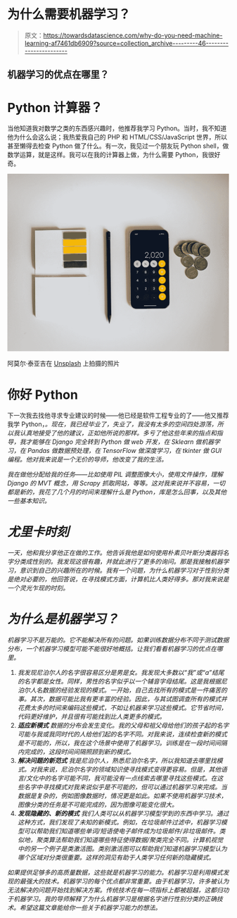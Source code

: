 # 为什么需要机器学习？

> 原文：<https://towardsdatascience.com/why-do-you-need-machine-learning-af7461db6909?source=collection_archive---------46----------------------->

## 机器学习的优点在哪里？

# Python 计算器？

当他知道我对数学之类的东西感兴趣时，他推荐我学习 Python。当时，我不知道他为什么会这么说；我热爱我自己的 PHP 和 HTML/CSS/JavaScript 世界，所以甚至懒得去检查 Python 做了什么。有一次，我见过一个朋友玩 Python shell，做数学运算，就是这样。我可以在我的计算器上做，为什么需要 Python，我很好奇。

![](img/a6dac0cb266156d022e4a66190ef85c3.png)

阿莫尔·泰亚吉在 [Unsplash](https://unsplash.com?utm_source=medium&utm_medium=referral) 上拍摄的照片

# 你好 Python

下一次我去找他寻求专业建议的时候——他已经是软件工程专业的了——他又推荐我学 Python，*。现在，我已经毕业了，失业了，我没有太多的空间四处游荡，所以我认真地接受了他的建议，正如他所说的那样。多亏了他这些年来的指点和指导，我才能够在 Django 完全转到 Python 做 web 开发，在 Sklearn 做机器学习，在 Pandas 做数据预处理，在 TensorFlow 做深度学习，在 tkinter 做 GUI 编程。他对我来说是一个无价的导师，他改变了我的生活。*

*我在做他分配给我的任务——比如使用 PIL 调整图像大小，使用文件操作，理解 Django 的 MVT 概念，用 Scrapy 抓取网站，等等。这对我来说并不容易，一切都是新的，我花了几个月的时间来理解什么是 Python，库是怎么回事，以及其他一些基本知识。*

# *尤里卡时刻*

*一天，他和我分享他正在做的工作。他告诉我他是如何使用朴素贝叶斯分类器将名字分类成性别的。我发现这很有趣，并就此进行了更多的询问。那是我接触机器学习，意识到自己的兴趣所在的时候。我有一个问题，为什么机器学习对于性别分类是绝对必要的，他回答说，在寻找模式方面，计算机比人类好得多。那对我来说是一个灵光乍现的时刻。*

# *为什么是机器学习？*

*机器学习不是万能的。它不能解决所有的问题。如果训练数据分布不同于测试数据分布，一个机器学习模型可能不能很好地概括。让我们看看机器学习的优点在哪里。*

1.  *我发现尼泊尔人的名字很容易区分是男是女。我发现大多数以“我”或“a”结尾的名字都是女性。同样，男性的名字似乎以一个辅音字母结尾。这是我根据尼泊尔人名数据的经验发现的模式。一开始，自己去找所有的模式是一件痛苦的事。其次，数据可能比我有更丰富的经验。因此，与其试图调查所有的模式并花费太多的时间来编码这些模式，不如让机器来学习这些模式。它节省时间，代码更好维护，并且很有可能找到比人类更多的模式。*
2.  ***适应新模式**
    数据的分布会发生变化。我的父母和祖父母给他们的孩子起的名字可能与我或我同时代的人给他们起的名字不同。对我来说，连续检查新的模式是不可能的，所以，我在这个场景中使用了机器学习。训练是在一段时间间隔内完成的，这段时间间隔照顾到新的模式。*
3.  ***解决问题的新范式** 我是尼泊尔人，熟悉尼泊尔名字，所以我知道去哪里找模式。对我来说，尼泊尔名字的领域知识使寻找模式变得更容易。但是，其他语言/文化中的名字可能不同，我可能没有一点线索去哪里寻找这些模式。在这些名字中寻找模式对我来说似乎是不可能的，但可以通过机器学习来完成。当数据是复杂的，例如图像数据时，情况更是如此。如果不使用机器学习技术，图像分类的任务是不可能完成的，因为图像可能变化很大。*
4.  ***发现隐藏的、新的模式**
    我们人类可以从机器学习模型学到的东西中学习。通过这种方式，我们发现了未知的新模式。例如，在垃圾邮件过滤中，机器学习模型可以帮助我们知道哪些单词/短语使电子邮件成为垃圾邮件/非垃圾邮件。类似地，聚类算法帮助我们知道哪些特征使得数据/聚类完全不同。计算机视觉中的另一个例子是类激活图。类别激活图可以帮助我们知道机器学习模型认为哪个区域对分类很重要。这样的洞见有助于人类学习任何新的隐藏模式。*

*如果提供足够多的高质量数据，这些就是机器学习的能力。机器学习是利用模式发现的最强大的技术。机器学习的每个优点都非常重要。由于机器学习，许多被认为无法解决的问题开始找到解决方案。传统技术在每一项指标上都被超越，这都归功于机器学习。我的导师解释了为什么机器学习是根据名字进行性别分类的正确技术。希望这篇文章能给你一些关于机器学习能力的想法。*